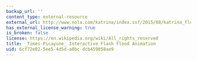 ```yaml
---
backup_url: ''
content_type: external-resource
external_url: http://www.nola.com/katrina/index.ssf/2015/08/katrina_flooding_map.html
has_external_license_warning: true
is_broken: false
license: https://en.wikipedia.org/wiki/All_rights_reserved
title: _Times-Picayune_ Interactive Flash Flood Animation
uid: 6cf72e02-5ee5-4d5d-a0bc-dcb459058ae9
---
```

